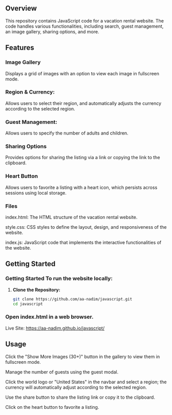 ## Overview

This repository contains JavaScript code for a vacation rental website. The code handles various functionalities, including search, guest management, an image gallery, sharing options, and more.

## Features

### Image Gallery

Displays a grid of images with an option to view each image in fullscreen mode.

### Region & Currency: 

Allows users to select their region, and automatically adjusts the currency according to the selected region.

### Guest Management: 

Allows users to specify the number of adults and children.

### Sharing Options 

Provides options for sharing the listing via a link or copying the link to the clipboard.

### Heart Button 

Allows users to favorite a listing with a heart icon, which persists across sessions using local storage.

### Files

index.html: The HTML structure of the vacation rental website.

style.css: CSS styles to define the layout, design, and responsiveness of the website.

index.js: JavaScript code that implements the interactive functionalities of the website.


## Getting Started

### Getting Started To run the website locally:

1. **Clone the Repository:**
   ```sh
   git clone https://github.com/aa-nadim/javascript.git
   cd javascript
   ```

### Open index.html in a web browser.

Live Site: https://aa-nadim.github.io/javascript/


## Usage

Click the "Show More Images (30+)" button in the gallery to view them in fullscreen mode.

Manage the number of guests using the guest modal.

Click the world logo or "United States" in the navbar and select a region; the currency will automatically adjust according to the selected region.

Use the share button to share the listing link or copy it to the clipboard.

Click on the heart button to favorite a listing.




